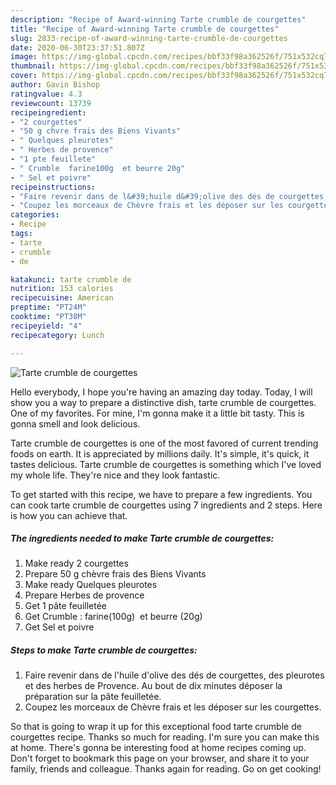 ```yaml
---
description: "Recipe of Award-winning Tarte crumble de courgettes"
title: "Recipe of Award-winning Tarte crumble de courgettes"
slug: 2833-recipe-of-award-winning-tarte-crumble-de-courgettes
date: 2020-06-30T23:37:51.807Z
image: https://img-global.cpcdn.com/recipes/bbf33f98a362526f/751x532cq70/tarte-crumble-de-courgettes-photo-principale-de-la-recette.jpg
thumbnail: https://img-global.cpcdn.com/recipes/bbf33f98a362526f/751x532cq70/tarte-crumble-de-courgettes-photo-principale-de-la-recette.jpg
cover: https://img-global.cpcdn.com/recipes/bbf33f98a362526f/751x532cq70/tarte-crumble-de-courgettes-photo-principale-de-la-recette.jpg
author: Gavin Bishop
ratingvalue: 4.3
reviewcount: 13739
recipeingredient:
- "2 courgettes"
- "50 g chvre frais des Biens Vivants"
- " Quelques pleurotes"
- " Herbes de provence"
- "1 pte feuillete"
- " Crumble  farine100g  et beurre 20g"
- " Sel et poivre"
recipeinstructions:
- "Faire revenir dans de l&#39;huile d&#39;olive des dés de courgettes, des pleurotes et des herbes de Provence. Au bout de dix minutes déposer la préparation sur la pâte feuilletée."
- "Coupez les morceaux de Chèvre frais et les déposer sur les courgettes."
categories:
- Recipe
tags:
- tarte
- crumble
- de

katakunci: tarte crumble de 
nutrition: 153 calories
recipecuisine: American
preptime: "PT24M"
cooktime: "PT38M"
recipeyield: "4"
recipecategory: Lunch

---
```



![Tarte crumble de courgettes](https://img-global.cpcdn.com/recipes/bbf33f98a362526f/751x532cq70/tarte-crumble-de-courgettes-photo-principale-de-la-recette.jpg)

Hello everybody, I hope you're having an amazing day today. Today, I will show you a way to prepare a distinctive dish, tarte crumble de courgettes. One of my favorites. For mine, I'm gonna make it a little bit tasty. This is gonna smell and look delicious.



Tarte crumble de courgettes is one of the most favored of current trending foods on earth. It is appreciated by millions daily. It's simple, it's quick, it tastes delicious. Tarte crumble de courgettes is something which I've loved my whole life. They're nice and they look fantastic.


To get started with this recipe, we have to prepare a few ingredients. You can cook tarte crumble de courgettes using 7 ingredients and 2 steps. Here is how you can achieve that.

<!--inarticleads1-->

##### The ingredients needed to make Tarte crumble de courgettes:

1. Make ready 2 courgettes
1. Prepare 50 g chèvre frais des Biens Vivants
1. Make ready  Quelques pleurotes
1. Prepare  Herbes de provence
1. Get 1 pâte feuilletée
1. Get  Crumble : farine(100g)  et beurre (20g)
1. Get  Sel et poivre




<!--inarticleads2-->

##### Steps to make Tarte crumble de courgettes:

1. Faire revenir dans de l&#39;huile d&#39;olive des dés de courgettes, des pleurotes et des herbes de Provence. Au bout de dix minutes déposer la préparation sur la pâte feuilletée.
1. Coupez les morceaux de Chèvre frais et les déposer sur les courgettes.




So that is going to wrap it up for this exceptional food tarte crumble de courgettes recipe. Thanks so much for reading. I'm sure you can make this at home. There's gonna be interesting food at home recipes coming up. Don't forget to bookmark this page on your browser, and share it to your family, friends and colleague. Thanks again for reading. Go on get cooking!

